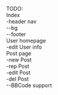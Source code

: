 TODO:<br/>
Index<br/>
-header nav<br/>
--bg<br/>
--footer<br/>
User homepage<br/>
-edit User info<br/>
Post page<br/>
-new Post<br/>
-rep Post<br/>
-edit Post<br/>
-del Post<br/>
--BBCode support<br/>